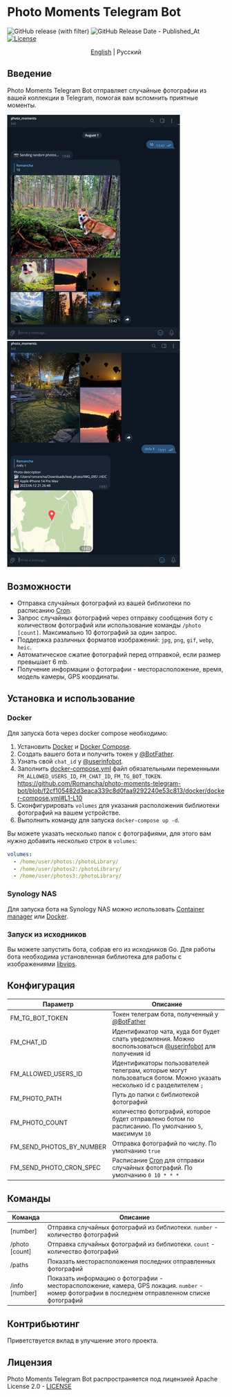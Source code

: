 # Photo Moments Telegram Bot

![GitHub release (with filter)](https://img.shields.io/github/v/release/Romancha/photo-moments-telegram-bot)
![GitHub Release Date - Published_At](https://img.shields.io/github/release-date/romancha/photo-moments-telegram-bot)
[![License](https://img.shields.io/badge/license-Apache%202.0-blue.svg)](https://github.com/Romancha/photo-moments-telegram-bot/blob/master/LICENSE)

<p align="center">
  <a href="https://github.com/Romancha/photo-moments-telegram-bot#photo-moments-telegram-bot">English</a> |
  <span>Русский</span>
</p>

## Введение

Photo Moments Telegram Bot отправляет случайные фотографии из вашей коллекции в Telegram, помогая вам вспомнить приятные
моменты.

<img src="../../images/example_photo.jpg" width="400px">
<img src="../../images/example_photo_info.jpg" width="400px">

## Возможности

- Отправка случайных фотографий из вашей библиотеки по расписанию [Cron](https://en.wikipedia.org/wiki/Cron).
- Запрос случайных фотографий через отправку сообщения боту с количеством фотографий или использование
  команды `/photo [count]`. Максимально 10 фотографий за один запрос.
- Поддержка различных форматов изображений: `jpg`, `png`, `gif`, `webp`, `heic`.
- Автоматическое сжатие фотографий перед отправкой, если размер превышает 6 mb.
- Получение информации о фотографии - месторасположение, время, модель камеры, GPS координаты.

## Установка и использование

### Docker

Для запуска бота через docker compose необходимо:

1. Установить [Docker](https://docs.docker.com/get-docker/)
   и [Docker Compose](https://docs.docker.com/compose/install/).
2. Создать вашего бота и получить токен у [@BotFather](https://t.me/BotFather).
3. Узнать свой `chat_id` у [@userinfobot](https://t.me/userinfobot).
4. Заполнить [docker-compose.yml](/docker/docker-compose.yml) файл обязательными
   переменными ``FM_ALLOWED_USERS_ID``, ``FM_CHAT_ID``, ``FM_TG_BOT_TOKEN``.
   https://github.com/Romancha/photo-moments-telegram-bot/blob/f2cf105482d3eaca339c8d0faa9292240e53c813/docker/docker-compose.yml#L1-L10
5. Сконфигурировать ``volumes`` для указания расположения библиотеки фотографий на вашем устройстве.
6. Выполнить команду для запуска ``docker-compose up -d``.

Вы можете указать несколько папок с фотографиями, для этого вам нужно добавить несколько строк в ``volumes``:

```yaml
volumes:
  - /home/user/photos:/photoLibrary/
  - /home/user/photos2:/photoLibrary/
  - /home/user/photos3:/photoLibrary/
```

### Synology NAS

Для запуска бота на Synology NAS можно
использовать [Container manager](https://www.synology.com/en-us/dsm/packages/ContainerManager)
или [Docker](https://www.synology.com/en-global/dsm/packages/Docker).

### Запуск из исходников

Вы можете запустить бота, собрав его из исходников Go. Для работы бота необходима установленная библиотека для работы с
изображениями [libvips](https://www.libvips.org/).

## Конфигурация

| Параметр                 | Описание                                                                                                                              |
|--------------------------|---------------------------------------------------------------------------------------------------------------------------------------|
| FM_TG_BOT_TOKEN          | Токен телеграм бота, полученный у [@BotFather](https://t.me/BotFather)                                                                |
| FM_CHAT_ID               | Идентификатор чата, куда бот будет слать уведомления. Можно воспользоваться [@userinfobot](https://t.me/userinfobot) для получения id |
| FM_ALLOWED_USERS_ID      | Идентификаторы пользователей телеграм, которые могут пользоваться ботом. Можно указать несколько id с разделителем ``;``              |
| FM_PHOTO_PATH            | Путь до папки с библиотекой фотографий                                                                                                |
| FM_PHOTO_COUNT           | количество фотографий, которое будет отправлено ботом по расписанию. По умолчанию ``5``, максимум ``10``                              |
| FM_SEND_PHOTOS_BY_NUMBER | Отправка фотографий по числу. По умолчанию ``true``                                                                                   |                                                                             
| FM_SEND_PHOTO_CRON_SPEC  | Расписание [Cron](https://en.wikipedia.org/wiki/Cron) для отправки случайных фотографий. По умолчанию ``0 10 * * *``                  |

## Команды

| Команда        | Описание                                                                                                                                            |
|----------------|-----------------------------------------------------------------------------------------------------------------------------------------------------|
| [number]       | Отправка случайных фотографий из библиотеки. ``number`` - количество фотографий                                                                     |
| /photo [count] | Отправка случайных фотографий из библиотеки. ``count`` - количество фотографий                                                                      |
| /paths         | Показать месторасположения последних отправленных фотографий                                                                                        |
| /info [number] | Показать информацию о фотографии - месторасположение, камера, GPS локация. ``number`` - номер фотографии в последнем отправленном списке фотографий |

## Контрибьютинг

Приветствуется вклад в улучшение этого проекта.

## Лицензия

Photo Moments Telegram Bot распространяется под лицензией Apache License 2.0 - [LICENSE](LICENSE)
